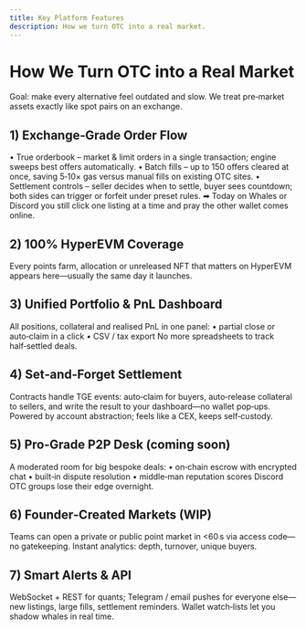 ```yaml
---
title: Key Platform Features
description: How we turn OTC into a real market.
---
```


# How We Turn OTC into a Real Market
Goal: make every alternative feel outdated and slow. We treat pre‑market assets exactly like spot pairs on an exchange.
## 1) Exchange‑Grade Order Flow
• True orderbook – market & limit orders in a single transaction; engine sweeps best offers automatically.
• Batch fills – up to 150 offers cleared at once, saving 5‑10× gas versus manual fills on existing OTC sites.
• Settlement controls – seller decides when to settle, buyer sees countdown; both sides can trigger or forfeit under preset rules.
➡ Today on Whales or Discord you still click one listing at a time and pray the other wallet comes online.
## 2) 100% HyperEVM Coverage
Every points farm, allocation or unreleased NFT that matters on HyperEVM appears here—usually the same day it launches. 
## 3) Unified Portfolio & PnL Dashboard
All positions, collateral and realised PnL in one panel:
• partial close or auto‑claim in a click
• CSV / tax export
No more spreadsheets to track half‑settled deals.
## 4) Set‑and‑Forget Settlement
Contracts handle TGE events: auto‑claim for buyers, auto‑release collateral to sellers, and write the result to your dashboard—no wallet pop‑ups. Powered by account abstraction; feels like a CEX, keeps self‑custody.
## 5) Pro‑Grade P2P Desk (coming soon)
A moderated room for big bespoke deals:
• on‑chain escrow with encrypted chat
• built‑in dispute resolution
• middle‑man reputation scores
Discord OTC groups lose their edge overnight.
## 6) Founder‑Created Markets (WIP)
Teams can open a private or public point market in <60 s via access code—no gatekeeping. Instant analytics: depth, turnover, unique buyers.
## 7) Smart Alerts & API
WebSocket + REST for quants; Telegram / email pushes for everyone else—new listings, large fills, settlement reminders. Wallet watch‑lists let you shadow whales in real time.

